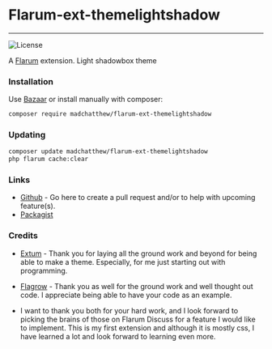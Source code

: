 # Flarum-ext-themelightshadow

---

![License](https://img.shields.io/badge/license-MIT-blue.svg)

A [Flarum](http://flarum.org) extension. Light shadowbox theme

### Installation

Use [Bazaar](https://discuss.flarum.org/d/5151-flagrow-bazaar-the-extension-marketplace) or install manually with composer:

```sh
composer require madchatthew/flarum-ext-themelightshadow
```

### Updating

```sh
composer update madchatthew/flarum-ext-themelightshadow
php flarum cache:clear
```

### Links

- [Github](https://github.com/Madchatthew/flarum-ext-themelightshadow) - Go here to create a pull request and/or to help with upcoming feature(s).
- [Packagist](https://packagist.org/packages/madchatthew/flarum-ext-themelightshadow)

### Credits

- [Extum](https://github.com/Extum) - Thank you for laying all the ground work and beyond for being able to make a theme. Especially, for me just starting out with programming.
- [Flagrow](https://github.com/flagrow) - Thank you as well for the ground work and well thought out code. I appreciate being able to have your code as an example.

- I want to thank you both for your hard work, and I look forward to picking the brains of those on Flarum Discuss for a feature I would like to implement. This is my first extension and although it is mostly css, I have learned a lot and look forward to learning even more.
